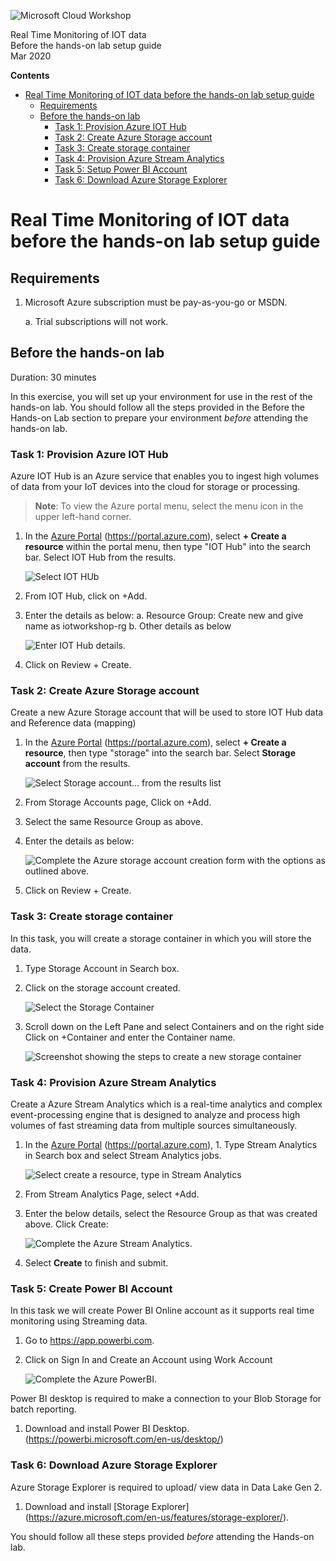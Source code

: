 ![Microsoft Cloud Workshop](https://github.com/vijiekambaram/IOTWorkshop/blob/master/media/tiger_analytics_logo.PNG 'Microsoft Cloud Workshop')

<div class="MCWHeader1">
Real Time Monitoring of IOT data
</div>
    
<div class="MCWHeader2">
Before the hands-on lab setup guide
</div>

<div class="MCWHeader3">
Mar 2020
</div>



**Contents**

<!-- TOC -->

- [Real Time Monitoring of IOT data before the hands-on lab setup guide](#iot-data-and-monitoring-before-the-hands-on-lab-setup-guide)
  - [Requirements](#requirements)
  - [Before the hands-on lab](#before-the-hands-on-lab)
    - [Task 1: Provision Azure IOT Hub](#task-1-provision-azure-databricks)
    - [Task 2: Create Azure Storage account](#task-2-create-azure-storage-account)
    - [Task 3: Create storage container](#task-3-create-storage-container)
    - [Task 4: Provision Azure Stream Analytics](#task-4-provision-azure-data-factory)
    - [Task 5: Setup Power BI Account](#task-5-download-and-install-power-bi-desktop)
    - [Task 6: Download Azure Storage Explorer](#task-6-download-and-install-azure-storage-explorer)

<!-- /TOC -->

# Real Time Monitoring of IOT data before the hands-on lab setup guide

## Requirements

1.  Microsoft Azure subscription must be pay-as-you-go or MSDN.

    a. Trial subscriptions will not work.

## Before the hands-on lab

Duration: 30 minutes

In this exercise, you will set up your environment for use in the rest of the hands-on lab. You should follow all the steps provided in the Before the Hands-on Lab section to prepare your environment _before_ attending the hands-on lab.

### Task 1: Provision Azure IOT Hub

Azure IOT Hub is an Azure service that enables you to ingest high volumes of data from your IoT devices into the cloud for storage or processing.

> **Note**: To view the Azure portal menu, select the menu icon in the upper left-hand corner.


1. In the [Azure Portal](https://portal.azure.com) (https://portal.azure.com), select **+ Create a resource** within the portal menu, then type "IOT Hub" into the search bar. Select IOT Hub from the results.

   ![Select IOT HUb](media/iot_hub_1.png)

2. From IOT Hub, click on +Add.

3. Enter the details as below:
    a.	Resource Group: Create new and give name as iotworkshop-rg
    b.	Other details as below

   ![Enter IOT Hub details.](media/iot_hub_3.png)

4. Click on Review + Create.

### Task 2: Create Azure Storage account

Create a new Azure Storage account that will be used to store IOT Hub data and Reference data (mapping)

1. In the [Azure Portal](https://portal.azure.com) (<https://portal.azure.com>), select **+ Create a resource**, then type "storage" into the search bar. Select **Storage account** from the results.

   ![Select Storage account... from the results list](media/storage_account_1.png)

2. From Storage Accounts page, Click on +Add. 

3. Select the same Resource Group as above.

4. Enter the details as below:

    ![Complete the Azure storage account creation form with the options as outlined above.](media/storage_account_4.png)

5. Click on Review + Create.

### Task 3: Create storage container

In this task, you will create a storage container in which you will store the data.

1. Type Storage Account in Search box.

2. Click on the storage account created.

   ![Select the Storage Container](media/storage_container_2.png)

3. Scroll down on the Left Pane and select Containers and on the right side Click on +Container and enter the Container name.

   ![Screenshot showing the steps to create a new storage container](media/storage_container_3.png)

### Task 4: Provision Azure Stream Analytics

Create a Azure Stream Analytics which is a real-time analytics and complex event-processing engine that is designed to analyze and process high volumes of fast streaming data from multiple sources simultaneously.

1. In the [Azure Portal](https://portal.azure.com) (<https://portal.azure.com>), 1.	Type Stream Analytics in Search box and select Stream Analytics jobs.

   ![Select create a resource, type in Stream Analytics](media/stream_analytics_1.png)

2. From Stream Analytics Page, select +Add.

3. Enter the below details, select the Resource Group as that was created above. Click Create:

   ![Complete the Azure Stream Analytics.](media/stream_analytics_3.png)

4. Select **Create** to finish and submit.

### Task 5: Create Power BI Account

In this task we will create Power BI Online account as it supports real time monitoring using Streaming data.

1. Go to https://app.powerbi.com.
2. Click on Sign In and Create an Account using Work Account

    ![Complete the Azure PowerBI.](media/power_bi_2.png)
    
Power BI desktop is required to make a connection to your Blob Storage for batch reporting.

1. Download and install Power BI Desktop. (https://powerbi.microsoft.com/en-us/desktop/)


### Task 6: Download Azure Storage Explorer

Azure Storage Explorer is required to upload/ view data in Data Lake Gen 2.

1. Download and install [Storage Explorer] (https://azure.microsoft.com/en-us/features/storage-explorer/).

You should follow all these steps provided _before_ attending the Hands-on lab.
